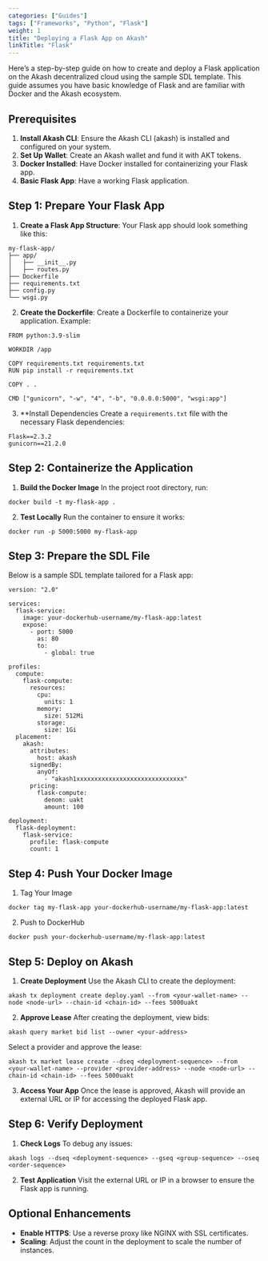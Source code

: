 ```yaml
---
categories: ["Guides"]
tags: ["Frameworks", "Python", "Flask"]
weight: 1
title: "Deploying a Flask App on Akash"
linkTitle: "Flask"
---
```


Here’s a step-by-step guide on how to create and deploy a Flask application on the Akash decentralized cloud using the sample SDL template. This guide assumes you have basic knowledge of Flask and are familiar with Docker and the Akash ecosystem.

## Prerequisites

1. **Install Akash CLI**: Ensure the Akash CLI (akash) is installed and configured on your system.
2. **Set Up Wallet**: Create an Akash wallet and fund it with AKT tokens.
4. **Docker Installed**: Have Docker installed for containerizing your Flask app.
5. **Basic Flask App**: Have a working Flask application.

## Step 1: Prepare Your Flask App

1. **Create a Flask App Structure**: Your Flask app should look something like this:

```
my-flask-app/
├── app/
│   ├── __init__.py
│   ├── routes.py
├── Dockerfile
├── requirements.txt
├── config.py
└── wsgi.py
```
2. **Create the Dockerfile**: Create a Dockerfile to containerize your application. Example:

```
FROM python:3.9-slim

WORKDIR /app

COPY requirements.txt requirements.txt
RUN pip install -r requirements.txt

COPY . .

CMD ["gunicorn", "-w", "4", "-b", "0.0.0.0:5000", "wsgi:app"]
```

3. **Install Dependencies Create a `requirements.txt` file with the necessary Flask dependencies:

```
Flask==2.3.2
gunicorn==21.2.0
```

## Step 2: Containerize the Application

1. **Build the Docker Image** In the project root directory, run:
```
docker build -t my-flask-app .
```
2. **Test Locally** Run the container to ensure it works:
```
docker run -p 5000:5000 my-flask-app
```

## Step 3: Prepare the SDL File

Below is a sample SDL template tailored for a Flask app:

```
version: "2.0"

services:
  flask-service:
    image: your-dockerhub-username/my-flask-app:latest
    expose:
      - port: 5000
        as: 80
        to:
          - global: true

profiles:
  compute:
    flask-compute:
      resources:
        cpu:
          units: 1
        memory:
          size: 512Mi
        storage:
          size: 1Gi
  placement:
    akash:
      attributes:
        host: akash
      signedBy:
        anyOf:
          - "akash1xxxxxxxxxxxxxxxxxxxxxxxxxxxxxx"
      pricing:
        flask-compute:
          denom: uakt
          amount: 100

deployment:
  flask-deployment:
    flask-service:
      profile: flask-compute
      count: 1
```

## Step 4: Push Your Docker Image

1. Tag Your Image

```
docker tag my-flask-app your-dockerhub-username/my-flask-app:latest
```

2. Push to DockerHub
```
docker push your-dockerhub-username/my-flask-app:latest
```

## Step 5: Deploy on Akash

1. **Create Deployment** Use the Akash CLI to create the deployment:
```
akash tx deployment create deploy.yaml --from <your-wallet-name> --node <node-url> --chain-id <chain-id> --fees 5000uakt
```
2. **Approve Lease** After creating the deployment, view bids:
```
akash query market bid list --owner <your-address>
```
Select a provider and approve the lease:
```
akash tx market lease create --dseq <deployment-sequence> --from <your-wallet-name> --provider <provider-address> --node <node-url> --chain-id <chain-id> --fees 5000uakt
```
3. **Access Your App** Once the lease is approved, Akash will provide an external URL or IP for accessing the deployed Flask app.

## Step 6: Verify Deployment
1. **Check Logs** To debug any issues:
```
akash logs --dseq <deployment-sequence> --gseq <group-sequence> --oseq <order-sequence>
```
2. **Test Application** Visit the external URL or IP in a browser to ensure the Flask app is running.

## Optional Enhancements

- **Enable HTTPS**: Use a reverse proxy like NGINX with SSL certificates.
- **Scaling**: Adjust the count in the deployment to scale the number of instances.
